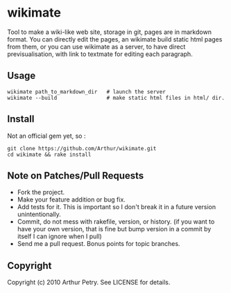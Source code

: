 # wikimate

Tool to make a wiki-like web site, storage in git, pages are in markdown format.
You can directly edit the pages, an wikimate build static html pages from them, or you can use wikimate as a server, to have direct previsualisation, with link to textmate for editing each paragraph.

## Usage

    wikimate path_to_markdown_dir   # launch the server
    wikimate --build                # make static html files in html/ dir.

## Install

Not an official gem yet, so :

    git clone https://github.com/Arthur/wikimate.git
    cd wikimate && rake install

## Note on Patches/Pull Requests
 
* Fork the project.
* Make your feature addition or bug fix.
* Add tests for it. This is important so I don't break it in a
  future version unintentionally.
* Commit, do not mess with rakefile, version, or history.
  (if you want to have your own version, that is fine but bump version in a commit by itself I can ignore when I pull)
* Send me a pull request. Bonus points for topic branches.

## Copyright

Copyright (c) 2010 Arthur Petry. See LICENSE for details.
